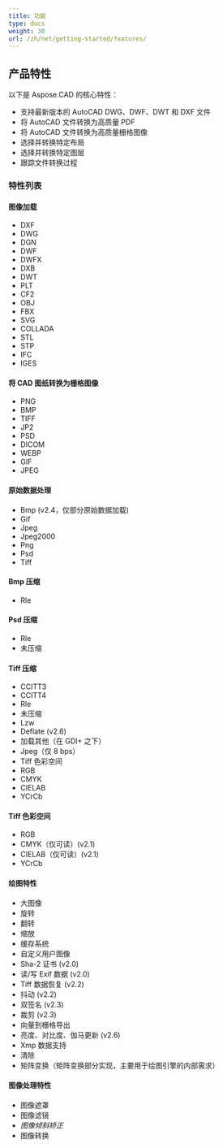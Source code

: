 ```yaml
---
title: 功能
type: docs
weight: 30
url: /zh/net/getting-started/features/
---
```


## **产品特性**
以下是 Aspose.CAD 的核心特性：

- 支持最新版本的 AutoCAD DWG、DWF、DWT 和 DXF 文件
- 将 AutoCAD 文件转换为高质量 PDF
- 将 AutoCAD 文件转换为高质量栅格图像
- 选择并转换特定布局
- 选择并转换特定图层
- 跟踪文件转换过程

### **特性列表**
#### **图像加载**
- DXF
- DWG
- DGN
- DWF
- DWFX
- DXB
- DWT
- PLT
- CF2
- OBJ
- FBX
- SVG
- COLLADA
- STL
- STP
- IFC
- IGES

#### **将 CAD 图纸转换为栅格图像**
- PNG
- BMP
- TIFF
- JP2
- PSD
- DICOM
- WEBP
- GIF
- JPEG

#### **原始数据处理**
- Bmp (v2.4，仅部分原始数据加载)
- Gif
- Jpeg
- Jpeg2000
- Png
- Psd
- Tiff

#### **Bmp 压缩**
- Rle

#### **Psd 压缩**
- Rle
- 未压缩

#### **Tiff 压缩**
- CCITT3
- CCITT4
- Rle
- 未压缩
- Lzw
- Deflate (v2.6)
- 加载其他（在 GDI+ 之下）
- Jpeg（仅 8 bps）
- Tiff 色彩空间
- RGB
- CMYK
- CIELAB
- YCrCb

#### **Tiff 色彩空间**
- RGB    
- CMYK（仅可读）(v2.1)
- CIELAB（仅可读）(v2.1)
- YCrCb

#### **绘图特性**
- 大图像    
- 旋转    
- 翻转    
- 缩放    
- 缓存系统    
- 自定义用户图像    
- Sha-2 证书 (v2.0)
- 读/写 Exif 数据 (v2.0)
- Tiff 数据恢复 (v2.2)
- 抖动 (v2.2)
- 双签名 (v2.3)
- 裁剪 (v2.3)
- 向量到栅格导出    
- 亮度、对比度、伽马更新 (v2.6)
- Xmp 数据支持
- 清除
- 矩阵变换（矩阵变换部分实现，主要用于绘图引擎的内部需求）

#### **图像处理特性**
- 图像遮罩
- 图像滤镜
- *图像倾斜矫正*
- 图像转换
